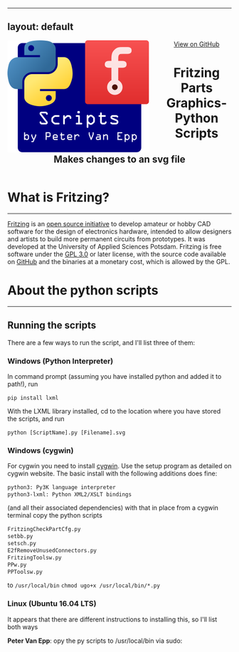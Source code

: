 <!--
 | Theme based on GitHub Pages slate theme
 |
 | @see https://github.com/pages-themes/slate
 | @see https://github.com/pages-themes/slate/blob/master/LICENSE
-->

---
layout: default
---

<div id="header_wrap" class="outer">
  <header class="inner">
    <a id="forkme_banner" href="https://github.com/RAPTOR7762/setbb-E2fRemoveUnusedConnectors">View on GitHub</a>
    <img src="assets/fritzing.svg" style="float: left; box-shadow: none; border: none; padding-right: 2em" />
    <h1 id="project_title">Fritzing Parts Graphics-Python Scripts</h1>
    <h2 id="project_tagline">Makes changes to an svg file</h2>
  </header>
</div>

# What is Fritzing?

* * *

[Fritzing](https://fritzing.org) is an [open source initiative](http://www.opensource.org/docs/osd) to develop amateur or hobby CAD software for the design of electronics hardware, intended to allow designers and artists to build more permanent circuits from prototypes. It was developed at the University of Applied Sciences Potsdam. Fritzing is free software under the [GPL 3.0](https://www.gnu.org/licenses/gpl-3.0.en.html) or later license, with the source code available on [GitHub](https://github.com/fritzing/fritzing-app) and the binaries at a monetary cost, which is allowed by the GPL.

# About the python scripts

* * *

## Running the scripts
There are a few ways to run the script, and I'll list three of them:

### Windows (Python Interpreter)
In command prompt (assuming you have installed python and added it to path!), run

```
pip install lxml
```

With the LXML library installed, cd to the location where you have stored the scripts, and run

```
python [ScriptName].py [Filename].svg
```

### Windows (cygwin)
For cygwin you need to install [cygwin](https://cygwin.org). Use the setup program as detailed on cygwin website. The basic install with the following additions does fine:

```
python3: Py3K language interpreter 
python3-lxml: Python XML2/XSLT bindings
```

(and all their associated dependencies)
with that in place from a cygwin terminal copy the python scripts

```
FritzingCheckPartCfg.py
setbb.py
setsch.py
E2fRemoveUnusedConnectors.py
FritzingToolsw.py
PPw.py
PPToolsw.py
```

to `/usr/local/bin`
`chmod ugo+x /usr/local/bin/*.py`

### Linux (Ubuntu 16.04 LTS)
It appears that there are different instructions to installing this, so I'll list both ways

**Peter Van Epp**: opy the py scripts to /usr/local/bin via sudo:

